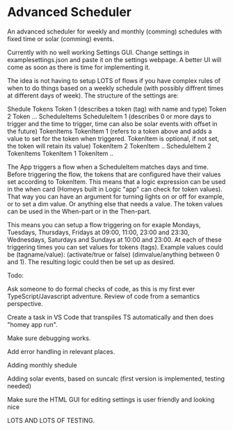 # Advanced Scheduler

An advanced scheduler for weekly and monthly (comming) schedules with fixed time or solar (comming) events.

Currently with no well working Settings GUI. Change settings in examplesettings.json and paste it on the settings webpage. A better UI will come as soon as there is time for implementing it.

The idea is not having to setup LOTS of flows if you have complex rules of when to do things based on a weekly schedule (with possibly diffrent times at different days of week). The structure of the settings are:

Shedule Tokens Token 1 (describes a token (tag) with name and type) Token 2 Token ... ScheduleItems ScheduleItem 1 (describes 0 or more days to trigger and the time to trigger, time can also be solar events with offset in the future) TokenItems TokenItem 1 (refers to a token above and adds a value to set for the token when triggered. TokenItem is optional, if not set, the token will retain its value) TokenItem 2 TokenItem .. ScheduleItem 2 TokenItems TokenItem 1 TokenItem ..

The App triggers a flow when a ScheduleItem matches days and time. Before triggering the flow, the tokens that are configured have their values set according to TokenItem. This means that a logic expression can be used in the when card (Homeys built in Logic "app" can check for token values). That way you can have an argument for turning lights on or off for example, or to set a dim value. Or anything else that needs a value. The token values can be used in the When-part or in the Then-part.

This means you can setup a flow triggering on for exaple Mondays, Tuesdays, Thursdays, Fridays at 09:00, 11:00, 23:00 and 23:30, Wednesdays, Saturdays and Sundays at 10:00 and 23:00. At each of these triggering times you can set values for tokens (tags). Example values could be (tagname/value): (activate/true or false) (dimvalue/anything between 0 and 1). The resulting logic could then be set up as desired.

Todo:

Ask someone to do formal checks of code, as this is my first ever TypeScript/Javascript adventure. Review of code from a semantics perspective.

Create a task in VS Code that transpiles TS automatically and then does "homey app run".

Make sure debugging works.

Add error handling in relevant places.

Adding monthly shedule 

Adding solar events, based on suncalc (first version is implemented, testing needed)

Make sure the HTML GUI for editing settings is user friendly and looking nice



LOTS AND LOTS OF TESTING.